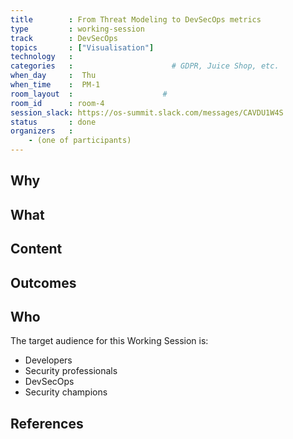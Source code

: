 ```yaml
---
title        : From Threat Modeling to DevSecOps metrics
type         : working-session
track        : DevSecOps
topics       : ["Visualisation"]
technology   :
categories   :                      # GDPR, Juice Shop, etc.
when_day     :  Thu
when_time    :  PM-1
room_layout  :                    #
room_id      : room-4
session_slack: https://os-summit.slack.com/messages/CAVDU1W4S
status       : done
organizers   :
    - (one of participants)
---
```


## Why

## What

## Content

## Outcomes


## Who

The target audience for this Working Session is:
 - Developers
 - Security professionals
 - DevSecOps
 - Security champions


## References

